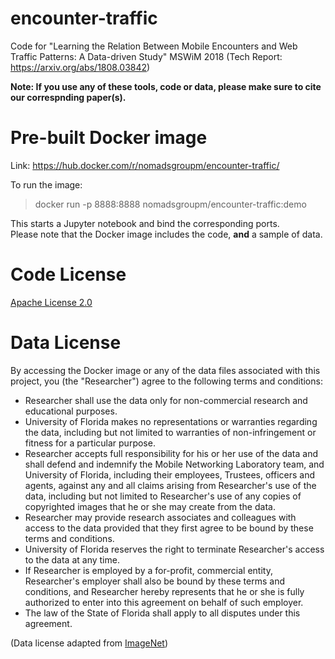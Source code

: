 # encounter-traffic
Code for "Learning the Relation Between Mobile Encounters and Web Traffic Patterns: A Data-driven Study" MSWiM 2018 (Tech Report: https://arxiv.org/abs/1808.03842)

**Note: If you use any of these tools, code or data, please make sure to cite our correspnding paper(s).**

# Pre-built Docker image
Link: https://hub.docker.com/r/nomadsgroupm/encounter-traffic/  

To run the image:
>docker run -p 8888:8888 nomadsgroupm/encounter-traffic:demo

This starts a Jupyter notebook and bind the corresponding ports.  
Please note that the Docker image includes the code, __and__ a sample of data.

# Code License
[Apache License 2.0](https://spdx.org/licenses/Apache-2.0.html)

# Data License
By accessing the Docker image or any of the data files associated with this project, you (the "Researcher") agree to the following terms and conditions:  
  * Researcher shall use the data only for non-commercial research and educational purposes.  
  * University of Florida makes no representations or warranties regarding the data, including but not limited to warranties of non-infringement or fitness for a particular purpose.  
  * Researcher accepts full responsibility for his or her use of the data and shall defend and indemnify the Mobile Networking Laboratory team, and University of Florida, including their employees, Trustees, officers and agents, against any and all claims arising from Researcher's use of the data, including but not limited to Researcher's use of any copies of copyrighted images that he or she may create from the data.  
  * Researcher may provide research associates and colleagues with access to the data provided that they first agree to be bound by these terms and conditions.  
  * University of Florida reserves the right to terminate Researcher's access to the data at any time.
  * If Researcher is employed by a for-profit, commercial entity, Researcher's employer shall also be bound by these terms and conditions, and Researcher hereby represents that he or she is fully authorized to enter into this agreement on behalf of such employer.  
  * The law of the State of Florida shall apply to all disputes under this agreement.  

(Data license adapted from [ImageNet](http://image-net.org/download-faq))  
